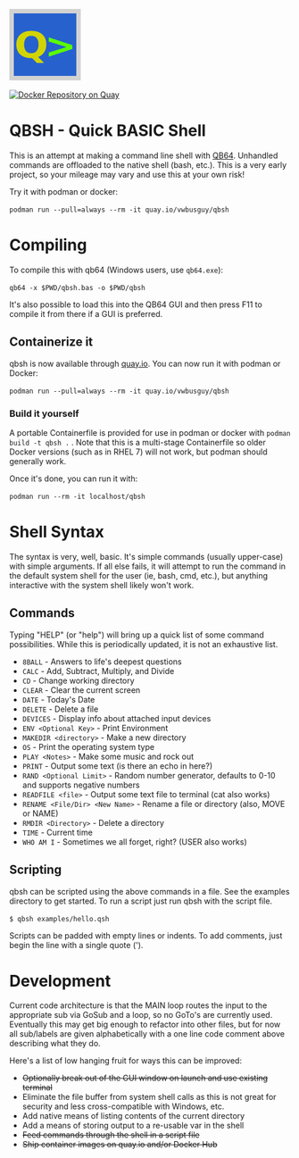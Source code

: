 ![qbsh icon](icons/qbsh-128.png) 

[![Docker Repository on Quay](https://quay.io/repository/vwbusguy/qbsh/status "Docker Repository on Quay")](https://quay.io/repository/vwbusguy/qbsh)

QBSH - Quick BASIC Shell
========================

This is an attempt at making a command line shell with [QB64](https://www.qb64.org).  Unhandled commands are offloaded to the native shell (bash, etc.).  This is a very early project, so your mileage may vary and use this at your own risk!

Try it with podman or docker:

`podman run --pull=always --rm -it quay.io/vwbusguy/qbsh`

# Compiling

To compile this with qb64 (Windows users, use `qb64.exe`):

`qb64 -x $PWD/qbsh.bas -o $PWD/qbsh`

It's also possible to load this into the QB64 GUI and then press F11 to compile it from there if a GUI is preferred.

## Containerize it

qbsh is now available through [quay.io](https://quay.io/repository/vwbusguy/qbsh?tab=info).  You can now run it with podman or Docker:

`podman run --pull=always --rm -it quay.io/vwbusguy/qbsh`

### Build it yourself

A portable Containerfile is provided for use in podman or docker with `podman build -t qbsh .` .  Note that this is a multi-stage Containerfile so older Docker versions (such as in RHEL 7) will not work, but podman should generally work.

Once it's done, you can run it with:

`podman run --rm -it localhost/qbsh`

# Shell Syntax

The syntax is very, well, basic.  It's simple commands (usually upper-case) with simple arguments.  If all else fails, it will attempt to run the command in the default system shell for the user (ie, bash, cmd, etc.), but anything interactive with the system shell likely won't work.

## Commands

Typing "HELP" (or "help") will bring up a quick list of some command possibilities.  While this is periodically updated, it is not an exhaustive list.

* `8BALL` - Answers to life's deepest questions
* `CALC` - Add, Subtract, Multiply, and Divide
* `CD` - Change working directory
* `CLEAR` - Clear the current screen
* `DATE` - Today's Date
* `DELETE` - Delete a file
* `DEVICES` - Display info about attached input devices
* `ENV <Optional Key>` - Print Environment
* `MAKEDIR <directory>` - Make a new directory
* `OS` - Print the operating system type
* `PLAY <Notes>` - Make some music and rock out
* `PRINT` - Output some text (is there an echo in here?)
* `RAND <Optional Limit>` - Random number generator, defaults to 0-10 and supports negative numbers
* `READFILE <file>` - Output some text file to terminal (cat also works)
* `RENAME <File/Dir> <New Name>` - Rename a file or directory (also, MOVE or NAME)
* `RMDIR <Directory>` - Delete a directory
* `TIME` - Current time
* `WHO AM I` - Sometimes we all forget, right? (USER also works)

## Scripting

qbsh can be scripted using the above commands in a file.  See the examples directory to get started.  To run a script just run qbsh with the script file.  

`$ qbsh examples/hello.qsh`

Scripts can be padded with empty lines or indents.  To add comments, just begin the line with a single quote (').

# Development

Current code architecture is that the MAIN loop routes the input to the appropriate sub via GoSub and a loop, so no GoTo's are currently used.  Eventually this may get big enough to refactor into other files, but for now all sub/labels are given alphabetically with a one line code comment above describing what they do.

Here's a list of low hanging fruit for ways this can be improved:

* ~~Optionally break out of the GUI window on launch and use existing terminal~~
* Eliminate the file buffer from system shell calls as this is not great for security and less cross-compatible with Windows, etc.
* Add native means of listing contents of the current directory 
* Add a means of storing output to a re-usable var in the shell
* ~~Feed commands through the shell in a script file~~
* ~~Ship container images on quay.io and/or Docker Hub~~
